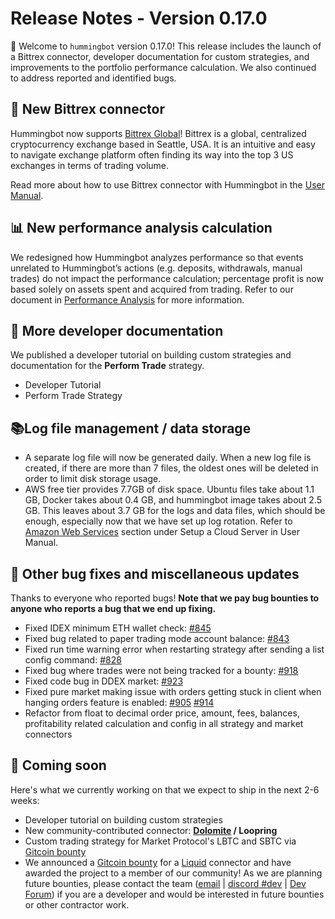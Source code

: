 # Release Notes - Version 0.17.0

🚀 Welcome to `hummingbot` version 0.17.0! This release includes the launch of a Bittrex connector, developer documentation for custom strategies, and improvements to the portfolio performance calculation. We also continued to address reported and identified bugs.


## 🔗 New Bittrex connector

Hummingbot now supports [Bittrex Global](https://global.bittrex.com/)! Bittrex is a global, centralized cryptocurrency exchange based in Seattle, USA. It is an intuitive and easy to navigate exchange platform often finding its way into the top 3 US exchanges in terms of trading volume.

Read more about how to use Bittrex connector with Hummingbot in the [User Manual](/exchanges/bittrex/).


## 📊 New performance analysis calculation

We redesigned how Hummingbot analyzes performance so that events unrelated to Hummingbot’s actions (e.g. deposits, withdrawals, manual trades) do not impact the performance calculation; percentage profit is now based solely on assets spent and acquired from trading. Refer to our document in [Performance Analysis](https://docs.hummingbot.io/operation/history/) for more information.


## 📝 More developer documentation

We published a developer tutorial on building custom strategies and documentation for the **Perform Trade** strategy.

* Developer Tutorial
* Perform Trade Strategy


## 📚Log file management / data storage

* A separate log file will now be generated daily. When a new log file is created, if there are more than 7 files, the oldest ones will be deleted in order to limit disk storage usage.
* AWS free tier provides 7.7GB of disk space. Ubuntu files take about 1.1 GB, Docker takes about 0.4 GB, and hummingbot image takes about 2.5 GB. This leaves about 3.7 GB for the logs and data files, which should be enough, especially now that we have set up log rotation. Refer to [Amazon Web Services](/installation/cloud-servers/#amazon-web-services) section under Setup a Cloud Server in User Manual.


## 🐞 Other bug fixes and miscellaneous updates

Thanks to everyone who reported bugs! **Note that we pay bug bounties to anyone who reports a bug that we end up fixing.**

* Fixed IDEX minimum ETH wallet check: [#845](https://github.com/CoinAlpha/hummingbot/issues/845)
* Fixed bug related to paper trading mode account balance: [#843](https://github.com/CoinAlpha/hummingbot/issues/843)
* Fixed run time warning error when restarting strategy after sending a list config command: [#828](https://github.com/CoinAlpha/hummingbot/issues/828)
* Fixed bug where trades were not being tracked for a bounty: [#918](https://github.com/CoinAlpha/hummingbot/issues/918)
* Fixed code bug in DDEX market: [#923](https://github.com/CoinAlpha/hummingbot/issues/923)
* Fixed pure market making issue with orders getting stuck in client when hanging orders feature is enabled: [#905](https://github.com/CoinAlpha/hummingbot/issues/905) [#914](https://github.com/CoinAlpha/hummingbot/issues/914)
* Refactor from float to decimal order price, amount, fees, balances, profitability related calculation and config in all strategy and market connectors


## 🚀 Coming soon

Here's what we currently working on that we expect to ship in the next 2-6 weeks:

* Developer tutorial on building custom strategies
* New community-contributed connector: **[Dolomite](https://dolomite.io/) / Loopring**
* Custom trading strategy for Market Protocol's LBTC and SBTC via [Gitcoin bounty](https://gitcoin.co/issue/MARKETProtocol/MARKETProtocol/230/3417)
* We announced a [Gitcoin bounty](https://gitcoin.co/issue/CoinAlpha/hummingbot/909/3556) for a [Liquid](https://liquid.com) connector and have awarded the project to a member of our community!  As we are planning future bounties, please contact the team ([email](mailto:dev@hummingbot.io) | [discord #dev](https://discord.hummingbot.io) | [Dev Forum](https://forum.hummingbot.io)) if you are a developer and would be interested in future bounties or other contractor work.
